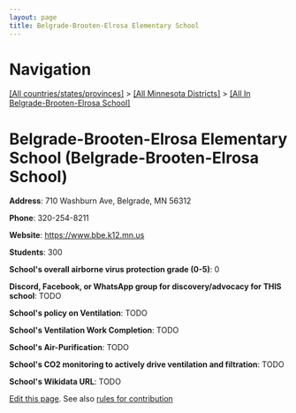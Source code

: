 ```yaml
---
layout: page
title: Belgrade-Brooten-Elrosa Elementary School
---
```

# Navigation

[[All countries/states/provinces]](../../..) > [[All Minnesota Districts]](../..) > [[All In Belgrade-Brooten-Elrosa School]](..)

# Belgrade-Brooten-Elrosa Elementary School (Belgrade-Brooten-Elrosa School)

**Address**: 710 Washburn Ave, Belgrade, MN 56312

**Phone**: 320-254-8211

**Website**: <https://www.bbe.k12.mn.us>

**Students**: 300

**School's overall airborne virus protection grade (0-5)**: 0

**Discord, Facebook, or WhatsApp group for discovery/advocacy for THIS school**: TODO

**School's policy on Ventilation**: TODO

**School's Ventilation Work Completion**: TODO

**School's Air-Purification**: TODO

**School's CO2 monitoring to actively drive ventilation and filtration**: TODO

**School's Wikidata URL**: TODO


[Edit this page](https://github.com/ventilate-schools/MN/edit/main/./Belgrade-Brooten-Elrosa_School/Belgrade-Brooten-Elrosa_Elementary_School.md). See also [rules for contribution](../../../contribution-rules/)